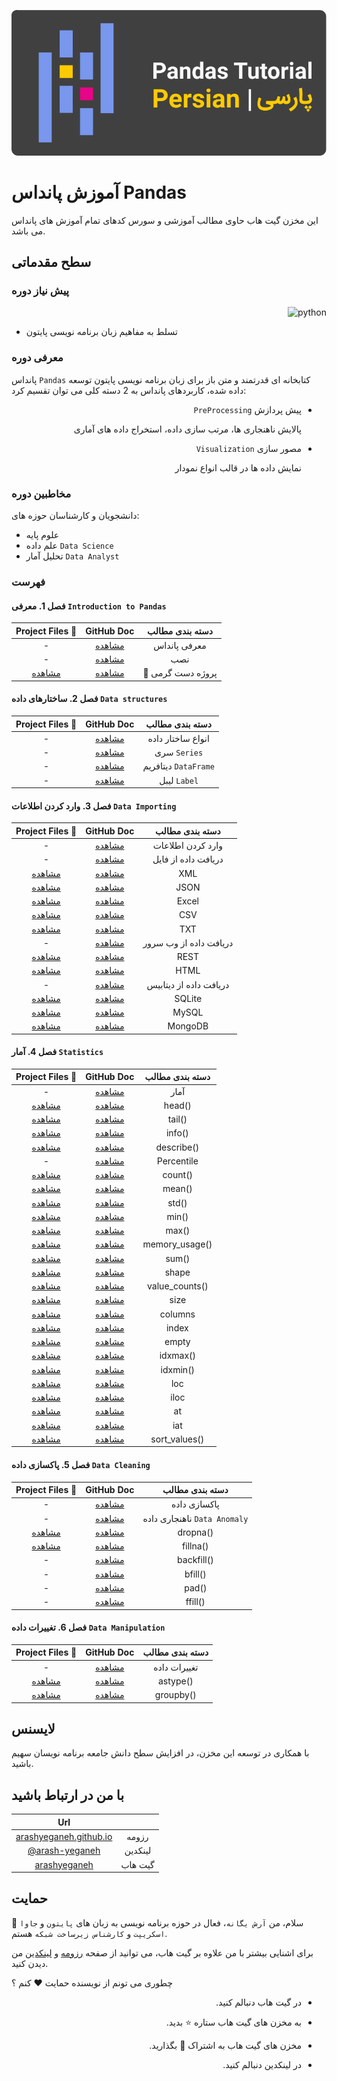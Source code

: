 <p align="center">
    <img alt="آرش-یگانه-آموزش_پانداس-pandas" src="image/header.svg">
</p>

# آموزش پانداس Pandas

این مخزن گیت هاب حاوی مطالب آموزشی و سورس کدهای تمام آموزش های پانداس می باشد.

## سطح مقدماتی

### پیش نیاز دوره

<p align="right">
    <img alt="python" src="https://img.shields.io/badge/-Python-blue?logo=python&logoColor=white">
</p>

* تسلط به مفاهیم زبان برنامه نویسی پایتون

### معرفی دوره

پانداس `Pandas` کتابخانه ای قدرتمند و متن باز برای زبان برنامه نویسی پایتون توسعه داده شده، کاربردهای پانداس به 2 دسته کلی می توان تقسیم کرد:

<ul dir="rtl">
	<li>
		<p>
			پیش پردازش <code>PreProcessing</code>
		</p>
		<p>
			پالایش ناهنجاری ها، مرتب سازی داده، استخراج داده های آماری
		</p>
	</li>
	<li>
		<p>
			مصور سازی <code>Visualization</code>
		</p>
		<p>
			نمایش داده ها در قالب انواع نمودار
		</p>
	</li>
</ul>

### مخاطبین دوره

دانشجویان و کارشناسان حوزه های:

* علوم پایه
* علم داده `Data Science`
* تحلیل آمار `Data Analyst`

### فهرست

#### فصل 1. معرفی `Introduction to Pandas`

|                       Project Files 📁                        |                          GitHub Doc                          | دسته بندی مطالب  |
| :----------------------------------------------------------: | :----------------------------------------------------------: | :--------------: |
|                              -                               |   [مشاهده](/pandas_basic/Chapter1.Introduction_To_Pandas)    |   معرفی پانداس   |
|                              -                               | [مشاهده](/pandas_basic/Chapter1.Introduction_To_Pandas#نصب)  |       نصب        |
| [مشاهده](/pandas_basic/Chapter1.Introduction_To_Pandas/project/students.py) | [مشاهده](/pandas_basic/Chapter1.Introduction_To_Pandas#پروژه-دست-گرمی-) | 🧪 پروژه دست گرمی |

#### فصل 2. ساختارهای داده `Data structures`

| Project Files 📁 |                          GitHub Doc                          |   دسته بندی مطالب    |
| :-------------: | :----------------------------------------------------------: | :------------------: |
|        -        |       [مشاهده](/pandas_basic/Chapter2.Data_Structures)       |  انواع ساختار داده   |
|        -        | [مشاهده](/pandas_basic/Chapter2.Data_Structures#1-سری-series) |     سری `Series`     |
|        -        | [مشاهده](/pandas_basic/Chapter2.Data_Structures#2-دیتافریم-dataframe) | دیتافریم `DataFrame` |
|        -        | [مشاهده](/pandas_basic/Chapter2.Data_Structures#لیبل-label)  |     لیبل `Label`     |

#### فصل 3. وارد کردن اطلاعات `Data Importing`

|                       Project Files 📁                        |                          GitHub Doc                          |    دسته بندی مطالب     |
| :----------------------------------------------------------: | :----------------------------------------------------------: | :--------------------: |
|                              -                               |       [مشاهده](/pandas_basic/Chapter3.Data_Importing)        |   وارد کردن اطلاعات    |
|                              -                               |  [مشاهده](/pandas_basic/Chapter3.Data_Importing#فایل-file)   |  دریافت داده از فایل   |
| [مشاهده](/pandas_basic/Chapter3.Data_Importing/project/xml.py) |  [مشاهده](/pandas_basic/Chapter3.Data_Importing#1-فایل-xml)  |          XML           |
| [مشاهده](/pandas_basic/Chapter3.Data_Importing/project/json.py) | [مشاهده](/pandas_basic/Chapter3.Data_Importing#2-فایل-json)  |          JSON          |
| [مشاهده](/pandas_basic/Chapter3.Data_Importing/project/excel.py) | [مشاهده](/pandas_basic/Chapter3.Data_Importing#3-فایل-excel) |         Excel          |
| [مشاهده](/pandas_basic/Chapter3.Data_Importing/project/csv.py) |  [مشاهده](/pandas_basic/Chapter3.Data_Importing#4-فایل-csv)  |          CSV           |
| [مشاهده](/pandas_basic/Chapter3.Data_Importing/project/txt.py) |  [مشاهده](/pandas_basic/Chapter3.Data_Importing#5-فایل-txt)  |          TXT           |
|                              -                               | [مشاهده](/pandas_basic/Chapter3.Data_Importing#وب-سرور-web-server) | دریافت داده از وب سرور |
| [مشاهده](/pandas_basic/Chapter3.Data_Importing/project/rest/) | [مشاهده](/pandas_basic/Chapter3.Data_Importing#1-ارتباط-rest) |          REST          |
| [مشاهده](/pandas_basic/Chapter3.Data_Importing/project/html/) | [مشاهده](/pandas_basic/Chapter3.Data_Importing#2-ساختار-html) |          HTML          |
|                              -                               | [مشاهده](/pandas_basic/Chapter3.Data_Importing#دیتابیس-database) | دریافت داده از دیتابیس |
| [مشاهده](/pandas_basic/Chapter3.Data_Importing/project/sqlite.py) | [مشاهده](/pandas_basic/Chapter3.Data_Importing#1-دیتابیس-sqlite) |         SQLite         |
| [مشاهده](/pandas_basic/Chapter3.Data_Importing/project/mysql.py) | [مشاهده](/pandas_basic/Chapter3.Data_Importing#2-دیتابیس-mysql) |         MySQL          |
| [مشاهده](/pandas_basic/Chapter3.Data_Importing/project/mongodb.py) |   [مشاهده](/pandas_basic/Chapter3.Data_Importing#mongodb)    |        MongoDB         |

#### فصل 4. آمار `Statistics`

|                       Project Files 📁                        |                          GitHub Doc                          | دسته بندی مطالب |
| :----------------------------------------------------------: | :----------------------------------------------------------: | :-------------: |
|                              -                               |         [مشاهده](/pandas_basic/Chapter4.Statistics)          |      آمار       |
| [مشاهده](/pandas_basic/Chapter4.Statistics/project/head.py)  |     [مشاهده](/pandas_basic/Chapter4.Statistics#متد-head)     |     head()      |
| [مشاهده](/pandas_basic/Chapter4.Statistics/project/tail.py)  |     [مشاهده](/pandas_basic/Chapter4.Statistics#متد-tail)     |     tail()      |
| [مشاهده](/pandas_basic/Chapter4.Statistics/project/info.py)  |     [مشاهده](/pandas_basic/Chapter4.Statistics#متد-info)     |     info()      |
| [مشاهده](/pandas_basic/Chapter4.Statistics/project/describe.py) |   [مشاهده](/pandas_basic/Chapter4.Statistics#متد-describe)   |   describe()    |
|                              -                               | [مشاهده](/pandas_basic/Chapter4.Statistics#صدک-percentile-)  |   Percentile    |
| [مشاهده](/pandas_basic/Chapter4.Statistics/project/count.py) |    [مشاهده](/pandas_basic/Chapter4.Statistics#متد-count)     |     count()     |
| [مشاهده](/pandas_basic/Chapter4.Statistics/project/mean.py)  |     [مشاهده](/pandas_basic/Chapter4.Statistics#متد-mean)     |     mean()      |
|  [مشاهده](/pandas_basic/Chapter4.Statistics/project/std.py)  |     [مشاهده](/pandas_basic/Chapter4.Statistics#متد-std)      |      std()      |
|  [مشاهده](/pandas_basic/Chapter4.Statistics/project/min.py)  |     [مشاهده](/pandas_basic/Chapter4.Statistics#متد-min)      |      min()      |
|  [مشاهده](/pandas_basic/Chapter4.Statistics/project/max.py)  |     [مشاهده](/pandas_basic/Chapter4.Statistics#متد-max)      |      max()      |
| [مشاهده](/pandas_basic/Chapter4.Statistics/project/memory_usage.py) | [مشاهده](/pandas_basic/Chapter4.Statistics#متد-memory_usage) | memory_usage()  |
|  [مشاهده](/pandas_basic/Chapter4.Statistics/project/sum.py)  |     [مشاهده](/pandas_basic/Chapter4.Statistics#متد-sum)      |      sum()      |
| [مشاهده](/pandas_basic/Chapter4.Statistics/project/shape.py) |   [مشاهده](/pandas_basic/Chapter4.Statistics#خصوصیت-shape)   |      shape      |
| [مشاهده](/pandas_basic/Chapter4.Statistics/project/value_counts.py) | [مشاهده](/pandas_basic/Chapter4.Statistics#متد-value_counts) | value_counts()  |
| [مشاهده](/pandas_basic/Chapter4.Statistics/project/size.py)  |   [مشاهده](/pandas_basic/Chapter4.Statistics#خصوصیت-size)    |      size       |
| [مشاهده](/pandas_basic/Chapter4.Statistics/project/columns.py) |  [مشاهده](/pandas_basic/Chapter4.Statistics#خصوصیت-columns)  |     columns     |
| [مشاهده](/pandas_basic/Chapter4.Statistics/project/index.py) |  [مشاهده](/pandas_basic/Chapter4.Statistics#خصوصیت--index)   |      index      |
| [مشاهده](/pandas_basic/Chapter4.Statistics/project/empty.py) |   [مشاهده](/pandas_basic/Chapter4.Statistics#خصوصیت-empty)   |      empty      |
| [مشاهده](/pandas_basic/Chapter4.Statistics/project/idxmax.py) |    [مشاهده](/pandas_basic/Chapter4.Statistics#متد-idxmax)    |    idxmax()     |
| [مشاهده](/pandas_basic/Chapter4.Statistics/project/idxmin.py) |    [مشاهده](/pandas_basic/Chapter4.Statistics#متد-idxmin)    |    idxmin()     |
|  [مشاهده](/pandas_basic/Chapter4.Statistics/project/loc.py)  |    [مشاهده](/pandas_basic/Chapter4.Statistics#خصوصیت-loc)    |       loc       |
| [مشاهده](/pandas_basic/Chapter4.Statistics/project/iloc.py)  |   [مشاهده](/pandas_basic/Chapter4.Statistics#خصوصیت-iloc)    |      iloc       |
|  [مشاهده](/pandas_basic/Chapter4.Statistics/project/at.py)   |    [مشاهده](/pandas_basic/Chapter4.Statistics#خصوصیت--at)    |       at        |
|  [مشاهده](/pandas_basic/Chapter4.Statistics/project/iat.py)  |   [مشاهده](/pandas_basic/Chapter4.Statistics#خصوصیت--iat)    |       iat       |
| [مشاهده](/pandas_basic/Chapter4.Statistics/project/sort_values.py) | [مشاهده](/pandas_basic/Chapter4.Statistics#متد-sort_values)  |  sort_values()  |

#### فصل 5. پاکسازی داده `Data Cleaning`

|                       Project Files 📁                        |                          GitHub Doc                          |       دسته بندی مطالب        |
| :----------------------------------------------------------: | :----------------------------------------------------------: | :--------------------------: |
|                              -                               |        [مشاهده](/pandas_basic/Chapter5.Data_Cleaning)        |         پاکسازی داده         |
|                              -                               | [مشاهده](/pandas_basic/Chapter5.Data_Cleaning#ناهنجاری-داده-data-anomaly) | ناهنجاری داده `Data Anomaly` |
| [مشاهده](/pandas_basic/Chapter5.Data_Cleaning/project/dropna.py) |  [مشاهده](/pandas_basic/Chapter5.Data_Cleaning#متد-dropna)   |           dropna()           |
| [مشاهده](/pandas_basic/Chapter5.Data_Cleaning/project/fillna.py) |  [مشاهده](/pandas_basic/Chapter5.Data_Cleaning#متد-fillna)   |           fillna()           |
|                              -                               | [مشاهده](/pandas_basic/Chapter5.Data_Cleaning#متد-backfill)  |          backfill()          |
|                              -                               |   [مشاهده](/pandas_basic/Chapter5.Data_Cleaning#متد-bfill)   |           bfill()            |
|                              -                               |    [مشاهده](/pandas_basic/Chapter5.Data_Cleaning#متد-pad)    |            pad()             |
|                              -                               |   [مشاهده](/pandas_basic/Chapter5.Data_Cleaning#متد-ffill)   |           ffill()            |

#### فصل 6. تغییرات داده `Data Manipulation`

|                       Project Files 📁                        |                          GitHub Doc                          | دسته بندی مطالب |
| :----------------------------------------------------------: | :----------------------------------------------------------: | :-------------: |
|                              -                               |      [مشاهده](/pandas_basic/Chapter6.Data_Manipulation)      |  تغییرات داده   |
| [مشاهده](/pandas_basic/Chapter6.Data_Manipulation/project/astype.py) | [مشاهده](/pandas_basic/Chapter6.Data_Manipulation#متد-astype) |    astype()     |
| [مشاهده](/pandas_basic/Chapter6.Data_Manipulation/project/groupby.py) | [مشاهده](/pandas_basic/Chapter6.Data_Manipulation#متد-groupby) |    groupby()    |

## لایسنس

با همکاری در توسعه این مخزن، در افزایش سطح دانش جامعه برنامه نویسان سهیم باشید.

## با من در ارتباط باشید

|                             Url                              |         |
| :----------------------------------------------------------: | :-----: |
|  [arashyeganeh.github.io](https://arashyeganeh.github.io/)   |  رزومه  |
| [@arash-yeganeh](https://www.linkedin.com/in/arash-yeganeh/) | لینکدین |
|       [arashyeganeh](https://github.com/arashyeganeh)        | گیت هاب |

## حمایت

👋 سلام، من `آرش یگانه`، فعال در حوزه برنامه نویسی به زبان های `پایتون` و `جاوا اسکریپت` و `کارشناس زیرساخت شبکه` هستم.

برای اشنایی بیشتر با من علاوه بر گیت هاب، می توانید از صفحه [رزومه](https://arashyeganeh.github.io/) و [لینکدین](https://www.linkedin.com/in/arash-yeganeh/) من دیدن کنید.



چطوری می تونم از نویسنده حمایت ❤️ کنم ؟

<ul dir="rtl">
	<li>
		<p>
			در گیت هاب دنبالم کنید. 
		</p>
	</li>
	<li>
		<p>
			به مخزن های گیت هاب ستاره ⭐ بدید.
		</p>
	</li>
	<li>
		<p>
			مخزن های گیت هاب به اشتراک 👀 بگذارید.
		</p>
	</li>
	<li>
		<p>
			در لینکدین دنبالم کنید.
		</p>
	</li>
</ul>
